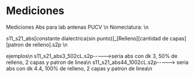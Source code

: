 # Mediciones
Mediciones Abs para lab antenas PUCV \n
Nomeclatura: \n

s11_s21_abs[constante dialectrica(sin punto)]_[Relleno][cantidad de capas][patron de relleno].s2p \n

ejemplos\n
s11_s21_abs3_502cL.s2p----->seria abs con dk 3, 50% de relleno, 2 capas y patron de linea\n
s11_s21_abs44_1002cL.s2p-----> seria abs con dk 4.4, 100% de relleno, 2 capas y patron de linea\n
